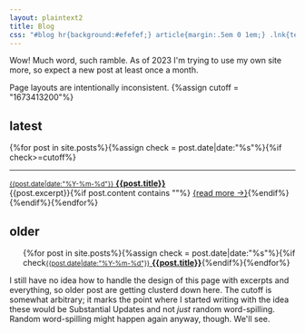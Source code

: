 ```yaml
---
layout: plaintext2
title: Blog
css: "#blog hr{background:#efefef;} article{margin:.5em 0 1em;} .lnk{text-decoration:none;} .lnk:hover,.lnk:active,.lnk:focus{border-bottom:.1em solid #bfbfbf;} .date{font-family:consolas,monospace; padding-right:.25em;} .excerpt{font-size:.85em; color:#606060;} .excerpt p{margin:.5em 0;} .excerpt p:last-of-type{display:inline;} .more{display:inline-block;} aside{opacity:.65; margin-left:1em;} aside p{font-size:.85em;} @media (prefers-color-scheme:dark){#blog hr{background:#303030;} .excerpt{color:#dfdfdf;}}"
---
```

Wow! Much word, such ramble. As of 2023 I'm trying to use my own site more, so expect a new post at least once a month.

Page layouts are intentionally inconsistent.
{%assign cutoff = "1673413200"%}

## latest
<section id="blog">{%for post in site.posts%}{%assign check = post.date|date:"%s"%}{%if check>=cutoff%}<hr><article><a href="{{post.url}}" class="lnk"><small class="date">{{post.date|date:"%Y-%m-%d"}}</small> <b>{{post.title}}</b></a><div class="excerpt">{{post.excerpt}}{%if post.content contains "<!--more-->"%} <a href="{{post.url}}" class="more">{read more →}</a>{%endif%}</div></article>{%endif%}{%endfor%}</section>

## older
<ul>{%for post in site.posts%}{%assign check = post.date|date:"%s"%}{%if check<cutoff%}<li><a href="{{post.url}}" class="lnk"><small class="date">{{post.date|date:"%Y-%m-%d"}}</small> <b>{{post.title}}</b></a></li>{%endif%}{%endfor%}</ul>

I still have no idea how to handle the design of this page with excerpts and everything, so older post are getting clusterd down here. The cutoff is somewhat arbitrary; it marks the point where I started writing with the idea these would be Substantial Updates and not *just* random word-spilling. Random word-spilling might happen again anyway, though. We'll&nbsp;see.